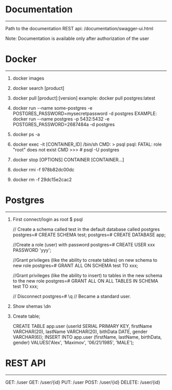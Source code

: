 # Documentation
*********************

Path to the documentation REST api: 
/documentation/swagger-ui.html

Note: Documentation is available only after authorization of the user

# Docker
********************************

1. docker images

2. docker search [product]

3. docker pull [product]:[version] 
    example: docker pull postgres:latest

4. docker run --name some-postgres -e POSTGRES_PASSWORD=mysecretpassword -d postgres
    EXAMPLE: docker run --name postgres -p 5432:5432 -e POSTGRES_PASSWORD=2687484a -d postgres

5. docker ps -a

6. docker exec -it [CONTAINER_ID] /bin/sh
    CMD: > psql
    psql: FATAL:  role "root" does not exist
    CMD >>> # psql -U postgres

7.  docker stop [OPTIONS] CONTAINER [CONTAINER...]

8.   docker rmi -f 978b82dc00dc

9.   docker rm -f 29dc15e2cac2


# Postgres
********************************

1. First connect/login as root
	$ psql

	// Create a schema called test in the default database called postgres
	postgres=# CREATE SCHEMA test;
	postgres=# CREATE DATABASE app;

	//Create a role (user) with password
	postgres=# CREATE USER xxx PASSWORD 'yyy';

	//Grant privileges (like the ability to create tables) on new schema to new role
	postgres=# GRANT ALL ON SCHEMA test TO xxx;

	//Grant privileges (like the ability to insert) to tables in the new schema to the new role
	postgres=# GRANT ALL ON ALL TABLES IN SCHEMA test TO xxx;

	// Disconnect
	postgres=# \q
	// Became a standard user.

2. Show shemas
	\dn

3. Create table;

	CREATE TABLE app.user (userId SERIAL PRIMARY KEY, firstName VARCHAR(20), lastName VARCHAR(20), bithData DATE, gender VARCHAR(6));
	INSERT INTO app.user (firstName, lastName, birthData, gender) VALUES('Alex', 'Maximov', '06/21/1985', 'MALE');
	
# REST API
********************************

GET: /user
GET: /user/{id}
PUT: /user
POST: /user/{id}
DELETE: /user/{id}
